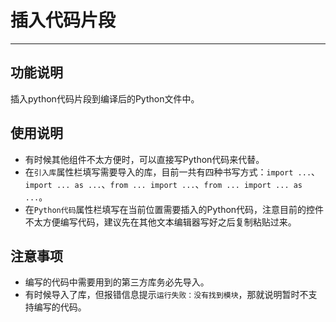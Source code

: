 # 插入代码片段
---
## 功能说明
插入python代码片段到编译后的Python文件中。

## 使用说明
* 有时候其他组件不太方便时，可以直接写Python代码来代替。
* 在`引入库`属性栏填写需要导入的库，目前一共有四种书写方式：`import ...`、`import ... as ...`、`from ... import ...`、`from ... import ... as ...`。
* 在`Python代码`属性栏填写在当前位置需要插入的Python代码，注意目前的控件不太方便编写代码，建议先在其他文本编辑器写好之后复制粘贴过来。

## 注意事项
* 编写的代码中需要用到的第三方库务必先导入。
* 有时候导入了库，但报错信息提示`运行失败：没有找到模块`，那就说明暂时不支持编写的代码。